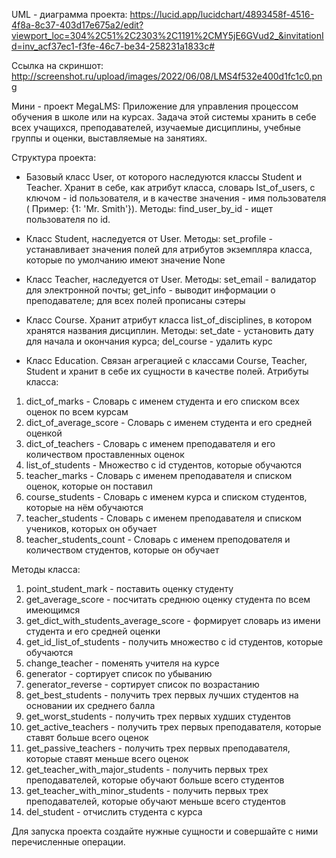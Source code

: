 UML - диаграмма проекта: https://lucid.app/lucidchart/4893458f-4516-4f8a-8c37-403d17e675a2/edit?viewport_loc=304%2C51%2C2303%2C1191%2CMY5jE6GVud2_&invitationId=inv_acf37ec1-f3fe-46c7-be34-258231a1833c#

Ссылка на скриншот: http://screenshot.ru/upload/images/2022/06/08/LMS4f532e400d1fc1c0.png


Мини - проект MegaLMS: Приложение для управления процессом обучения в школе или на курсах. Задача этой системы хранить в себе всех учащихся, преподавателей, изучаемые дисциплины, учебные группы и оценки, выставляемые на занятиях.

Структура проекта: 
- Базовый класс User, от которого наследуются классы Student и Teacher. Хранит в себе, как атрибут класса, словарь lst_of_users, с ключом - id пользователя, и в качестве значения - имя пользователя ( Пример: {1: 'Mr. Smith'}). Методы: find_user_by_id - ищет пользователя по id.

- Класс Student, наследуется от User. Методы: set_profile - устанавливает значения полей для атрибутов экземпляра класса, которые по умолчанию имеют значение None

- Класс Teacher, наследуется от User. Методы: set_email - валидатор для электронной почты; get_info - выводит информации о преподавателе; для всех полей прописаны сэтеры

- Класс Course. Хранит атрибут класса list_of_disciplines, в котором хранятся названия дисциплин. Методы: set_date - установить дату для начала и окончания курса; del_course - удалить курс

- Класс Education. Связан агрегацией с классами Course, Teacher, Student и хранит в себе их сущности в качестве полей.
Атрибуты класса:
1) dict_of_marks - Словарь с именем студента и его списком всех оценок по всем курсам
2) dict_of_average_score - Словарь с именем студента и его средней оценкой
3) dict_of_teachers - Словарь с именем преподавателя и его количеством проставленных оценок
4) list_of_students - Множество с id студентов, которые обучаются
5) teacher_marks - Словарь с именем преподавателя и списком оценок, которые он поставил
6) course_students - Словарь с именем курса и списком студентов, которые на нём обучаются
7) teacher_students - Словарь с именем преподавателя и списком учеников, которых он обучает
8) teacher_students_count - Словарь с именем преподователя и количеством студентов, которые он обучает

Методы класса:
1) point_student_mark - поставить оценку студенту
2) get_average_score - посчитать среднюю оценку студента по всем имеющимся 
3) get_dict_with_students_average_score - формирует словарь из имени студента и его средней оценки
4) get_id_list_of_students - получить множество с id студентов, которые обучаются
5) change_teacher - поменять учителя на курсе
6) generator - сортирует список по убыванию
7) generator_reverse - сортирует список по возрастанию
8) get_best_students -  получить трех первых лучших студентов на основании их среднего балла
9) get_worst_students - получить трех первых худших студентов
10) get_active_teachers - получить трех первых преподавателя, которые ставят больше всего оценок
11) get_passive_teachers - получить трех первых преподавателя, которые ставят меньше всего оценок
12) get_teacher_with_major_students - получить первых трех преподавателей, которые обучают больше всего студентов
13) get_teacher_with_minor_students - получить первых трех преподавателей, которые обучают меньше всего студентов
14) del_student - отчислить студента с курса

Для запуска проекта создайте нужные сущности и совершайте с ними перечисленные операции.
